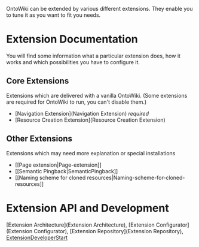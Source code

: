 OntoWiki can be extended by various different extensions. They enable you to tune it as you want to fit you needs.

# Extension Documentation
You will find some information what a particular extension does, how it works and which possibilities you have to configure it.

## Core Extensions
Extensions which are delivered with a vanilla OntoWiki. (Some extensions are required for OntoWiki to run, you can't disable them.)

* [Navigation Extension](Navigation Extension) _required_
* [Resource Creation Extension](Resource Creation Extension)

## Other Extensions
Extensions which may need more explanation or special installations

* [[Page extension|Page-extension]]
* [[Semantic Pingback|SemanticPingback]]
* [[Naming scheme for cloned resources|Naming-scheme-for-cloned-resources]]

# Extension API and Development

[Extension Architecture](Extension Architecture),
[Extension Configurator](Extension Configurator),
[Extension Repository](Extension Repository),
[ExtensionDeveloperStart](ExtensionDeveloperStart)